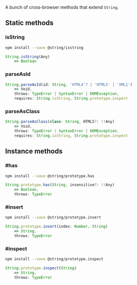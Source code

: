 A bunch of cross-browser methods that extend `String`.

## Static methods
### isString
```sh
npm install --save @string/isstring
```
```js
String.isString(Any)
    => Boolean
```
### parseAsId
```js
String.parseAsId(id: String, 'HTML4'? | 'HTML5' | 'XML1')
    => Void,
    throws: TypeError | SyntaxError | DOMException,
    requires: String.isString, String.prototype.inspect
```
### parseAsClass
```js
String.parseAsClass(class: String, HTML5?: !!Any)
    => Void,
    throws: TypeError | SyntaxError | DOMException,
    requires: String.isString, String.prototype.inspect
```

## Instance methods
### \#has
```sh
npm install --save @string/prototype.has
```
```js
String.prototype.has(String, insensitive?: !!Any)
    => Boolean,
    throws: TypeError
```
### \#insert
```sh
npm install --save @string/prototype.insert
```
```js
String.prototype.insert(index: Number, String)
    => String,
    throws: TypeError
```
### \#inspect
```sh
npm install --save @string/prototype.inspect
```
```js
String.prototype.inspect(String)
    => String,
    throws: TypeError
```
